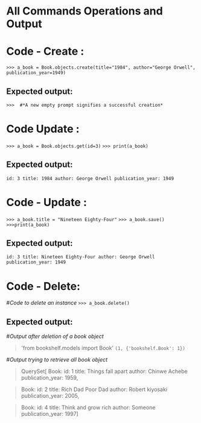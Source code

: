 # All Commands Operations and Output

# Code - Create : 
`>>> a_book = Book.objects.create(title="1984", author="George Orwell", publication_year=1949)`

## Expected output:
`>>> 
#*A new empty prompt signifies a successful creation*`


# Code Update : 
`>>> a_book = Book.objects.get(id=3)`
`>>> print(a_book)`

## Expected output:
`id: 3
title: 1984
author: George Orwell
publication_year: 1949
`

# Code - Update : 
`>>> a_book.title = "Nineteen Eighty-Four"`
`>>> a_book.save()`
`>>>print(a_book)`

## Expected output:
`id: 3
title: Nineteen Eighty-Four
author: George Orwell
publication_year: 1949
`

# Code - Delete: 

#*Code to delete an instance*
`>>> a_book.delete()`


## Expected output:
#*Output after deletion of a book object*
> 'from bookshelf.models import Book'
> `(1, {'bookshelf.Book': 1})
`

#*Output trying to retrieve all book object*

> QuerySet[ 
> Book: id: 1
title: Things fall apart
author: Chinwe Achebe
publication_year: 1959,

> Book: id: 2
title: Rich Dad Poor Dad
author: Robert kiyosaki
publication_year: 2005,

> Book: id: 4
title: Think and grow rich
author: Someone
publication_year: 1997]

